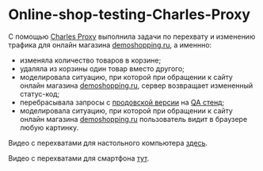 # Online-shop-testing-Charles-Proxy

С помощью [Charles Proxy](https://www.charlesproxy.com) выполнила задачи по перехвату и изменению трафика для онлайн магазина [demoshopping.ru](https://demoshopping.ru/), а именнно:
   + изменяла  количество товаров в корзине;
   + удаляла из корзины один товар вместо другого;
   + моделировала ситуацию, при которой при обращении к сайту онлайн магазина [demoshopping.ru](https://demoshopping.ru/), сервер возвращает измененный статус-код;
   + перебрасывала запросы с [продовской версии](https://demoshopping.ru) на [QA стенд](https://qa.demoshopping.ru);
   + моделировала ситуацию, при которой при обращении к сайту онлайн магазина [demoshopping.ru](https://demoshopping.ru/) пользователь видит в браузере любую картинку.
  

Видео с перехватами для настольного компьютера [здесь](https://drive.google.com/drive/folders/19MZ3bJhdBJdonvrss_qAK123yllBeJjE).

Видео с перехватами для смартфона [тут](https://drive.google.com/drive/folders/1jORUFQB70ZA9Mo18J6QDeMCvNGQICyPH).
